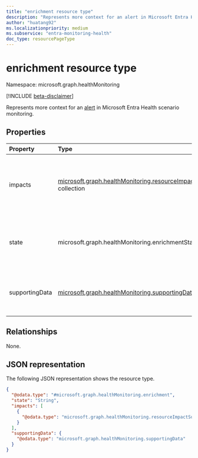 ```yaml
---
title: "enrichment resource type"
description: "Represents more context for an alert in Microsoft Entra Health scenario monitoring."
author: "huatang92"
ms.localizationpriority: medium
ms.subservice: "entra-monitoring-health"
doc_type: resourcePageType
---
```


# enrichment resource type

Namespace: microsoft.graph.healthMonitoring

[!INCLUDE [beta-disclaimer](../../includes/beta-disclaimer.md)]

Represents more context for an [alert](../resources/healthmonitoring-alert.md) in Microsoft Entra Health scenario monitoring.

## Properties
|Property|Type|Description|
|:---|:---|:---|
|impacts|[microsoft.graph.healthMonitoring.resourceImpactSummary](../resources/healthmonitoring-resourceimpactsummary.md) collection|A collection of resource impact summaries that gives a high level view of the kind of resources that were impacted and to what degree.|
|state|microsoft.graph.healthMonitoring.enrichmentState|The current enrichment state of the alert. The possible values are: `none`, `inProgress`, `enriched`, `unknownFutureValue`.|
|supportingData|[microsoft.graph.healthMonitoring.supportingData](../resources/healthmonitoring-supportingdata.md)|A collection of supportingData locations that can be queried for debugging the alert.|

## Relationships
None.

## JSON representation
The following JSON representation shows the resource type.
<!-- {
  "blockType": "resource",
  "@odata.type": "microsoft.graph.healthMonitoring.enrichment"
}
-->
``` json
{
  "@odata.type": "#microsoft.graph.healthMonitoring.enrichment",
  "state": "String",
  "impacts": [
    {
      "@odata.type": "microsoft.graph.healthMonitoring.resourceImpactSummary"
    }
  ],
  "supportingData": {
    "@odata.type": "microsoft.graph.healthMonitoring.supportingData"
  }
}
```

